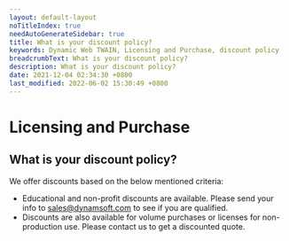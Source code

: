 ```yaml
---
layout: default-layout
noTitleIndex: true
needAutoGenerateSidebar: true
title: What is your discount policy?
keywords: Dynamic Web TWAIN, Licensing and Purchase, discount policy
breadcrumbText: What is your discount policy?
description: What is your discount policy?
date: 2021-12-04 02:34:30 +0800
last_modified: 2022-06-02 15:30:49 +0800
---
```


# Licensing and Purchase

## What is your discount policy?

We offer discounts based on the below mentioned criteria:

- Educational and non-profit discounts are available. Please send your info to <a href="mailto:sales@dynamsoft.com" target="_blank">sales@dynamsoft.com</a> to see if you are qualified.
- Discounts are also available for volume purchases or licenses for non-production use. Please contact us to get a discounted quote.

